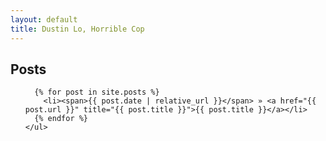 ```yaml
---
layout: default
title: Dustin Lo, Horrible Cop
---
```


## Posts

<ul class="posts">

	  {% for post in site.posts %}
	    <li><span>{{ post.date | relative_url }}</span> » <a href="{{ post.url }}" title="{{ post.title }}">{{ post.title }}</a></li>
	  {% endfor %}
	</ul>
